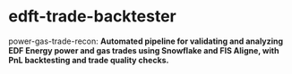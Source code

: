 # edft-trade-backtester
power-gas-trade-recon:   **Automated pipeline for validating and analyzing EDF Energy power and gas trades using Snowflake and FIS Aligne, with PnL backtesting and trade quality checks.**
